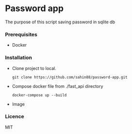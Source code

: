 # Password app


The purpose of this script saving password in sqlite db

### Prerequisites
 
- Docker


### Installation

- Clone project to local.
       
      git clone https://github.com/sahin88/password-app.git

- Compose docker file from ./fast_api directory

      docker-compose up --build 
-  Image 


### Licence 

MIT

###

